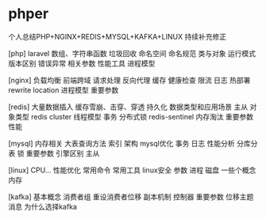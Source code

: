 # phper
个人总结PHP+NGINX+REDIS+MYSQL+KAFKA+LINUX 持续补充修正

[php]
laravel
数组、字符串函数
垃圾回收
命名空间
命名规范
类与对象
运行模式
版本区别
错误异常
相关参数
性能工具
进程模型

[nginx]
负载均衡
前端跨域
请求处理
反向代理
缓存
健康检查
限流
日志
热部署
rewrite
location
进程模型
重要参数

[redis]
大量数据插入
缓存雪崩、击穿、穿透
持久化
数据类型和应用场景
主从
对象类型
redis cluster
线程模型
事务
分布式锁
redis-sentinel
内存淘汰
重要参数
性能


[mysql]
内存相关
大表查询方法
索引
架构
mysql优化
事务
日志
性能分析
分库分表
锁
重要参数
引擎区别
主从

[linux]
CPU...
性能优化
常用命令
常用工具
linux安全
参数
进程
磁盘
一些个概念
内存


[kafka]
基本概念
消费者组
重设消费者位移
副本机制
控制器
重要参数
位移主题
消息
为什么选择kafka



